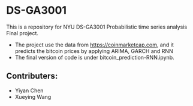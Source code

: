 # DS-GA3001
This is a repository for NYU DS-GA3001 Probabilistic time series analysis Final project.

- The project use the data from https://coinmarketcap.com, and it predicts the bitcoin prices by applying ARIMA, GARCH and RNN
- The final version of code is under bitcoin_prediction-RNN.ipynb. 

## Contributers:
- Yiyan Chen
- Xueying Wang
